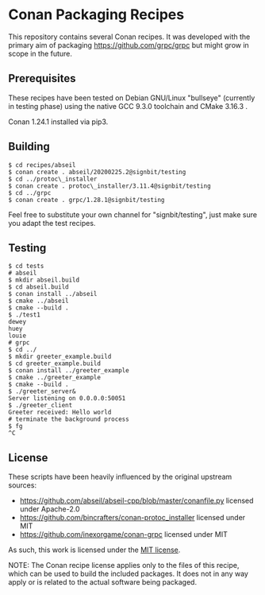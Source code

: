 Conan Packaging Recipes
=======================

This repository contains several Conan recipes. It was developed with the
primary aim of packaging <https://github.com/grpc/grpc> but might grow in
scope in the future.

Prerequisites
-------------

These recipes have been tested on Debian GNU/Linux "bullseye" (currently in
testing phase) using the native GCC 9.3.0 toolchain and CMake 3.16.3 .

Conan 1.24.1 installed via pip3.

Building
--------

   ```shell
   $ cd recipes/abseil
   $ conan create . abseil/20200225.2@signbit/testing
   $ cd ../protoc\_installer
   $ conan create . protoc\_installer/3.11.4@signbit/testing
   $ cd ../grpc
   $ conan create . grpc/1.28.1@signbit/testing
   ```

Feel free to substitute your own channel for "signbit/testing", just make
sure you adapt the test recipes.

Testing
-------

   ```shell
   $ cd tests
   # abseil
   $ mkdir abseil.build
   $ cd abseil.build
   $ conan install ../abseil
   $ cmake ../abseil
   $ cmake --build .
   $ ./test1
   dewey                                                                    
   huey            
   louie 
   # grpc
   $ cd ../
   $ mkdir greeter_example.build
   $ cd greeter_example.build
   $ conan install ../greeter_example
   $ cmake ../greeter_example
   $ cmake --build .
   $ ./greeter_server&
   Server listening on 0.0.0.0:50051
   $ ./greeter_client 
   Greeter received: Hello world
   # terminate the background process
   $ fg
   ^C
   ```

License
-------

These scripts have been heavily influenced by the original upstream sources:

   * <https://github.com/abseil/abseil-cpp/blob/master/conanfile.py> licensed under Apache-2.0
   * <https://github.com/bincrafters/conan-protoc_installer> licensed under MIT
   * <https://github.com/inexorgame/conan-grpc> licensed under MIT

As such, this work is licensed under the [MIT license](LICENSE.md).

NOTE: The Conan recipe license applies only to the files of this recipe,
which can be used to build the included packages. It does not in any way
apply or is related to the actual software being packaged.
